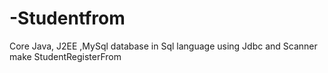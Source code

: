 # -Studentfrom
Core Java, J2EE ,MySql  database in Sql language using Jdbc and Scanner make StudentRegisterFrom 
